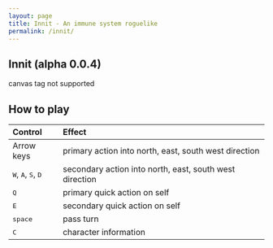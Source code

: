 ```yaml
---
layout: page
title: Innit - An immune system roguelike
permalink: /innit/
---
```


## Innit (alpha 0.0.4)

<canvas id="canvas" height="450" width="750">
    canvas tag not supported
</canvas>
<script src="/wasm/innit.js"></script>
<script>
    var arrow_keys_handler = function(e) {
        switch(e.code) {
            case "ArrowUp": case "ArrowDown": case "ArrowLeft": case "ArrowRight":
            case "Space": e.preventDefault(); break;
            default: break; // do not block other keys
        }
    };
    window.addEventListener("keydown", arrow_keys_handler, false);
    window.addEventListener("load", async () => {
        await wasm_bindgen("/wasm/innit_bg.wasm");
    });
</script>

<!-- [Play in dedicated tab](https://micutio.github.io/innit.html) -->

## How to play

| Control                                                | Effect                                                  |
| :----------------------------------------------------- | :------------------------------------------------------ |
| Arrow keys                                             | primary action into north, east, south west direction   |
| <kbd>W</kbd>, <kbd>A</kbd>, <kbd>S</kbd>, <kbd>D</kbd> | secondary action into north, east, south west direction |
| <kbd>Q</kbd>                                           | primary quick action on self                            |
| <kbd>E</kbd>                                           | secondary quick action on self                          |
| <kbd>space</kbd>                                       | pass turn                                               |
| <kbd>C</kbd>                                           | character information                                   |
